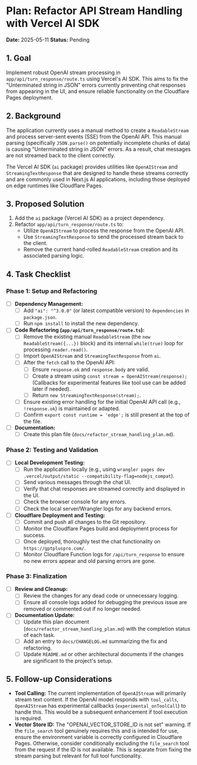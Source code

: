 # Plan: Refactor API Stream Handling with Vercel AI SDK

**Date:** 2025-05-11
**Status:** Pending

## 1. Goal
Implement robust OpenAI stream processing in `app/api/turn_response/route.ts` using Vercel's AI SDK. This aims to fix the "Unterminated string in JSON" errors currently preventing chat responses from appearing in the UI, and ensure reliable functionality on the Cloudflare Pages deployment.

## 2. Background
The application currently uses a manual method to create a `ReadableStream` and process server-sent events (SSE) from the OpenAI API. This manual parsing (specifically `JSON.parse()` on potentially incomplete chunks of data) is causing "Unterminated string in JSON" errors. As a result, chat messages are not streamed back to the client correctly.

The Vercel AI SDK (`ai` package) provides utilities like `OpenAIStream` and `StreamingTextResponse` that are designed to handle these streams correctly and are commonly used in Next.js AI applications, including those deployed on edge runtimes like Cloudflare Pages.

## 3. Proposed Solution
1.  Add the `ai` package (Vercel AI SDK) as a project dependency.
2.  Refactor `app/api/turn_response/route.ts` to:
    *   Utilize `OpenAIStream` to process the response from the OpenAI API.
    *   Use `StreamingTextResponse` to send the processed stream back to the client.
    *   Remove the current hand-rolled `ReadableStream` creation and its associated parsing logic.

## 4. Task Checklist

### Phase 1: Setup and Refactoring
- [ ] **Dependency Management:**
    - [ ] Add `"ai": "^3.0.0"` (or latest compatible version) to `dependencies` in `package.json`.
    - [ ] Run `npm install` to install the new dependency.
- [ ] **Code Refactoring (`app/api/turn_response/route.ts`):**
    - [ ] Remove the existing manual `ReadableStream` (the `new ReadableStream({...})` block) and its internal `while(true)` loop for processing `reader.read()`.
    - [ ] Import `OpenAIStream` and `StreamingTextResponse` from `ai`.
    - [ ] After the `fetch` call to the OpenAI API:
        - [ ] Ensure `response.ok` and `response.body` are valid.
        - [ ] Create a stream using `const stream = OpenAIStream(response);` (Callbacks for experimental features like tool use can be added later if needed).
        - [ ] Return `new StreamingTextResponse(stream);`.
    - [ ] Ensure existing error handling for the initial OpenAI API call (e.g., `!response.ok`) is maintained or adapted.
    - [ ] Confirm `export const runtime = 'edge';` is still present at the top of the file.
- [ ] **Documentation:**
    - [ ] Create this plan file (`docs/refactor_stream_handling_plan.md`).

### Phase 2: Testing and Validation
- [ ] **Local Development Testing:**
    - [ ] Run the application locally (e.g., using `wrangler pages dev .vercel/output/static --compatibility-flag=nodejs_compat`).
    - [ ] Send various messages through the chat UI.
    - [ ] Verify that chat responses are streamed correctly and displayed in the UI.
    - [ ] Check the browser console for any errors.
    - [ ] Check the local server/Wrangler logs for any backend errors.
- [ ] **Cloudflare Deployment and Testing:**
    - [ ] Commit and push all changes to the Git repository.
    - [ ] Monitor the Cloudflare Pages build and deployment process for success.
    - [ ] Once deployed, thoroughly test the chat functionality on `https://gptpluspro.com/`.
    - [ ] Monitor Cloudflare Function logs for `/api/turn_response` to ensure no new errors appear and old parsing errors are gone.

### Phase 3: Finalization
- [ ] **Review and Cleanup:**
    - [ ] Review the changes for any dead code or unnecessary logging.
    - [ ] Ensure all console logs added for debugging the previous issue are removed or commented out if no longer needed.
- [ ] **Documentation Update:**
    - [ ] Update this plan document (`docs/refactor_stream_handling_plan.md`) with the completion status of each task.
    - [ ] Add an entry to `docs/CHANGELOG.md` summarizing the fix and refactoring.
    - [ ] Update `README.md` or other architectural documents if the changes are significant to the project's setup.

## 5. Follow-up Considerations
-   **Tool Calling:** The current implementation of `OpenAIStream` will primarily stream text content. If the OpenAI model responds with `tool_calls`, `OpenAIStream` has experimental callbacks (`experimental_onToolCall`) to handle this. This would be a subsequent enhancement if tool execution is required.
-   **Vector Store ID:** The "OPENAI_VECTOR_STORE_ID is not set" warning. If the `file_search` tool genuinely requires this and is intended for use, ensure the environment variable is correctly configured in Cloudflare Pages. Otherwise, consider conditionally excluding the `file_search` tool from the request if the ID is not available. This is separate from fixing the stream parsing but relevant for full tool functionality.
